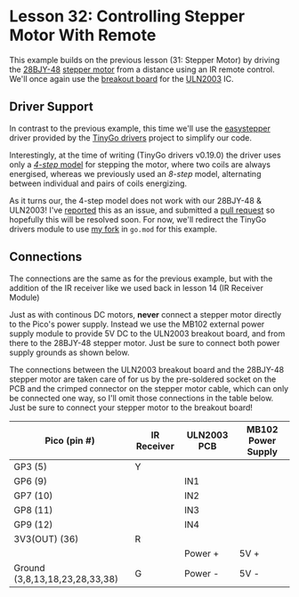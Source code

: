 # Lesson 32: Controlling Stepper Motor With Remote #

This example builds on the previous lesson (31: Stepper Motor) by driving the
[28BJY-48](https://components101.com/motors/28byj-48-stepper-motor)
[stepper motor](https://en.wikipedia.org/wiki/Stepper_motor) from a distance using an IR
remote control.
We'll once again use the [breakout board](https://www.electronicoscaldas.com/datasheet/ULN2003A-PCB.pdf)
for the [ULN2003](https://www.ti.com/lit/ds/symlink/uln2003a.pdf) IC.

## Driver Support ##

In contrast to the previous example, this time we'll use the
[easystepper](https://github.com/tinygo-org/drivers/blob/release/easystepper/easystepper.go)
driver provided by the [TinyGo drivers](https://github.com/tinygo-org/drivers) project to
simplify our code.

Interestingly, at the time of writing (TinyGo drivers v0.19.0) the driver uses only a
[*4-step* model](https://github.com/tinygo-org/drivers/blob/v0.19.0/easystepper/easystepper.go#L121-L149)
for stepping the motor, where two coils are always energised, whereas we previously used an *8-step*
model, alternating between individual and pairs of coils energizing.

As it turns our, the 4-step model does not work with our 28BJY-48 & ULN2003!
I've [reported](https://github.com/tinygo-org/drivers/issues/393) this as an issue, and submitted a
[pull request](https://github.com/tinygo-org/drivers/pull/394) so hopefully this will be resolved soon.
For now, we'll redirect the TinyGo drivers module to use [my fork](https://github.com/neildavis/drivers)
in `go.mod` for this example.

## Connections ##

The connections are the same as for the previous example, but with the addition of the IR receiver
like we used back in lesson 14 (IR Receiver Module)

Just as with continous DC motors, **never** connect a stepper motor directly to the Pico's power
supply. Instead we use the MB102 external power supply module to provide 5V DC to the ULN2003
breakout board, and from there to the 28BJY-48 stepper motor. Just be sure to connect both power
supply grounds as shown below.

The connections between the ULN2003 breakout board and the 28BJY-48 stepper motor are taken
care of for us by the pre-soldered socket on the PCB and the crimped connector on the stepper
motor cable, which can only be connected one way, so I'll omit those connections in the table below.
Just be sure to connect your stepper motor to the breakout board!

| Pico (pin #) | IR Receiver | ULN2003 PCB | MB102 Power Supply |
|-|-|-|-|
| GP3 (5) | Y | | |
| GP6 (9) | | IN1 | |
| GP7 (10) | | IN2 | |
| GP8 (11) | | IN3 | |
| GP9 (12) | | IN4 | |
| 3V3(OUT) (36) | R | | |
| | | Power + | 5V + |
| Ground (3,8,13,18,23,28,33,38) | G | Power - | 5V - |
